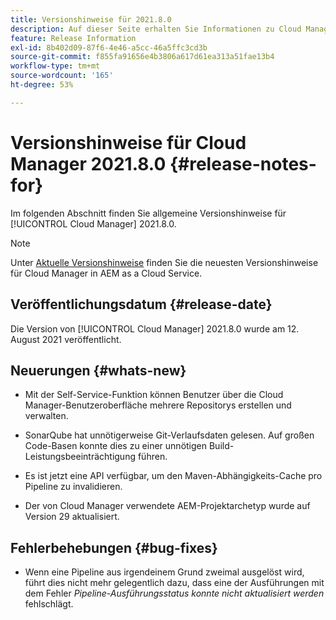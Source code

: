 ```yaml
---
title: Versionshinweise für 2021.8.0
description: Auf dieser Seite erhalten Sie Informationen zu Cloud Manager 2021.8.0.
feature: Release Information
exl-id: 8b402d09-87f6-4e46-a5cc-46a5ffc3cd3b
source-git-commit: f855fa91656e4b3806a617d61ea313a51fae13b4
workflow-type: tm+mt
source-wordcount: '165'
ht-degree: 53%

---
```


# Versionshinweise für Cloud Manager 2021.8.0 {#release-notes-for}

Im folgenden Abschnitt finden Sie allgemeine Versionshinweise für [!UICONTROL Cloud Manager] 2021.8.0.

>[!NOTE]
>Unter [Aktuelle Versionshinweise](https://experienceleague.adobe.com/docs/experience-manager-cloud-service/onboarding/getting-access/release-notes-cloud-manager/release-notes-cm-current.html?lang=de#getting-access) finden Sie die neuesten Versionshinweise für Cloud Manager in AEM as a Cloud Service.

## Veröffentlichungsdatum {#release-date}

Die Version von [!UICONTROL Cloud Manager] 2021.8.0 wurde am 12. August 2021 veröffentlicht.


## Neuerungen {#whats-new}

* Mit der Self-Service-Funktion können Benutzer über die Cloud Manager-Benutzeroberfläche mehrere Repositorys erstellen und verwalten.

* SonarQube hat unnötigerweise Git-Verlaufsdaten gelesen. Auf großen Code-Basen konnte dies zu einer unnötigen Build-Leistungsbeeinträchtigung führen.

* Es ist jetzt eine API verfügbar, um den Maven-Abhängigkeits-Cache pro Pipeline zu invalidieren.

* Der von Cloud Manager verwendete AEM-Projektarchetyp wurde auf Version 29 aktualisiert.

## Fehlerbehebungen {#bug-fixes}

* Wenn eine Pipeline aus irgendeinem Grund zweimal ausgelöst wird, führt dies nicht mehr gelegentlich dazu, dass eine der Ausführungen mit dem Fehler *Pipeline-Ausführungsstatus konnte nicht aktualisiert werden* fehlschlägt.
